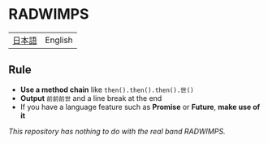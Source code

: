 # RADWIMPS

<table>
  <tbody>
    <tr>
      <td>
        <a href="README.md">日本語</a>
      </td>
      <td>
        <span>English</span>
      </td>
    </tr>
  </tbody>
</table>

## Rule

- **Use a method chain** like `then().then().then().世()`
- **Output** `前前前世` and a line break at the end
- If you have a language feature such as **Promise** or **Future**, **make use of it**

*This repository has nothing to do with the real band RADWIMPS.*
